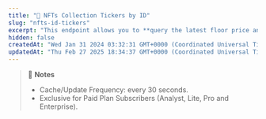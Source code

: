 ```yaml
---
title: "💼 NFTs Collection Tickers by ID"
slug: "nfts-id-tickers"
excerpt: "This endpoint allows you to **query the latest floor price and 24hr volume of a NFT collection, on each NFT marketplace, e.g. OpenSea and LooksRare**"
hidden: false
createdAt: "Wed Jan 31 2024 03:32:31 GMT+0000 (Coordinated Universal Time)"
updatedAt: "Thu Feb 27 2025 18:34:37 GMT+0000 (Coordinated Universal Time)"
---
```

> 📘 **Notes**
> 
> - Cache/Update Frequency: every 30 seconds.
> - Exclusive for Paid Plan Subscribers (Analyst, Lite, Pro and Enterprise).
